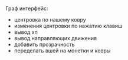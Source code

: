 Граф интерфейс:
- центровка по нашему ковру
- изменения центровки по нажатию клавиш
- вывод хп
- вывод направляющих движения
- добавить прозрачность
- переделать вшей на монетки и ковры
